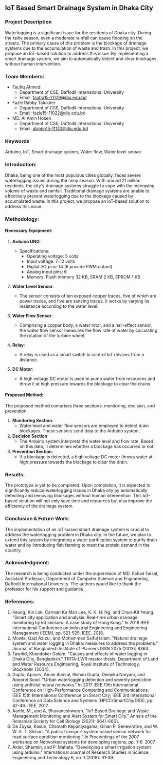 ## IoT Based Smart Drainage System in Dhaka City

### Project Description
Waterlogging is a significant issue for the residents of Dhaka city. During the rainy season, even a moderate rainfall can cause flooding on the streets. The primary cause of this problem is the blockage of drainage systems due to the accumulation of waste and trash. In this project, we propose an IoT-based solution to address this issue. By implementing a smart drainage system, we aim to automatically detect and clear blockages without human intervention.

### Team Members:
- Taufiq Ahmed
  - Department of CSE, Daffodil International University
  - Email: taufiq15-11129@diu.edu.bd
- Fazle Rabby Talukder
  - Department of CSE, Daffodil International University
  - Email: fazle15-11022@diu.edu.bd
- MD. Al Amin Hosen
  - Department of CSE, Daffodil International University
  - Email: alamin15-11132@diu.edu.bd

### Keywords
Arduino, IoT, Smart drainage system, Water flow, Water level sensor

### Introduction:
Dhaka, being one of the most populous cities globally, faces severe waterlogging issues during the rainy season. With around 21 million residents, the city's drainage systems struggle to cope with the increasing volume of waste and rainfall. Traditional drainage systems are unable to effectively prevent waterlogging due to the blockage caused by accumulated waste. In this project, we propose an IoT-based solution to address this issue.

### Methodology:
#### Necessary Equipment:
1. **Arduino UNO**: 
    - Specifications:
        - Operating voltage: 5 volts
        - Input voltage: 7-12 volts
        - Digital I/O pins: 14 (6 provide PWM output)
        - Analog input pins: 6
        - Memory: Flash memory 32 KB, SRAM 2 KB, EPROM 1 KB

2. **Water Level Sensor**:
    - The sensor consists of ten exposed copper traces, five of which are power traces, and five are sensing traces. It works by varying its resistance according to the water level.

3. **Water Flow Sensor**:
    - Comprising a copper body, a water rotor, and a hall-effect sensor, the water flow sensor measures the flow rate of water by calculating the rotation of the turbine wheel.

4. **Relay**:
    - A relay is used as a smart switch to control IoT devices from a distance.

5. **DC Motor**:
    - A high voltage DC motor is used to pump water from resources and throw it at high pressure towards the blockage to clear the drains.

#### Proposed Method:
The proposed method comprises three sections: monitoring, decision, and prevention.
1. **Monitoring Section**:
    - Water level and water flow sensors are employed to detect drain blockages. These sensors send data to the Arduino system.
2. **Decision Section**:
    - The Arduino system interprets the water level and flow rate. Based on this data, it determines whether a blockage has occurred or not.
3. **Prevention Section**:
    - If a blockage is detected, a high voltage DC motor throws water at high pressure towards the blockage to clear the drain.

### Results:
The prototype is yet to be completed. Upon completion, it is expected to significantly reduce waterlogging issues in Dhaka city by automatically detecting and removing blockages without human intervention. This IoT-based solution will not only save time and resources but also improve the efficiency of the drainage system.

### Conclusion & Future Work:
The implementation of an IoT-based smart drainage system is crucial to address the waterlogging problem in Dhaka city. In the future, we plan to extend this system by integrating a water purification system to purify drain water and by introducing fish farming to meet the protein demand in the country.

### Acknowledgment:
The research is being conducted under the supervision of MD. Fahad Faisal, Assistant Professor, Department of Computer Science and Engineering, Daffodil International University. The authors would like to thank the professor for his support and guidance.

### References:
1. Keung, Kin Lok, Carman Ka Man Lee, K. K. H. Ng, and Chun-Kit Yeung. "Smart city application and analysis: Real-time urban drainage monitoring by iot sensors: A case study of Hong Kong." In 2018 IEEE International Conference on Industrial Engineering and Engineering Management (IEEM), pp. 521-525. IEEE, 2018.
2. Mowla, Qazi Azizul, and Mohammed Saiful Islam. "Natural drainage system and water logging in Dhaka: measures to address the problems." Journal of Bangladesh Institute of Planners ISSN 2075 (2013): 9363.
3. Tawhid, Khondoker Golam. "Causes and effects of water logging in Dhaka City, Bangladesh." TRITA-LWR master thesis, Department of Land and Water Resource Engineering, Royal Institute of Technology, Stockholm (2004).
4. Gupta, Apoorv, Aman Bansal, Rishab Gupta, Deepika Naryani, and Apoorvi Sood. "Urban waterlogging detection and severity prediction using artificial neural networks." In 2017 IEEE 19th International Conference on High-Performance Computing and Communications; IEEE 15th International Conference on Smart City; IEEE 3rd International Conference on Data Science and Systems (HPCC/SmartCity/DSS), pp. 42-49. IEEE, 2017.
5. Aarthi, M., and A. Bhuvaneshwaran. "IoT Based Drainage and Waste Management Monitoring and Alert System for Smart City." Annals of the Romanian Society for Cell Biology (2021): 6641-6651.
6. De Zoysa, Kasun, Chamath Keppitiyagama, Gihan P. Seneviratne, and W. W. A. T. Shihan. "A public transport system based sensor network for road surface condition monitoring." In Proceedings of the 2007 workshop on Networked systems for developing regions, pp. 1-6. 2007.
7. Akter, Sharmin, and P. Mahata. "Developing a smart irrigation system using arduino." International Journal of Research Studies in Science, Engineering and Technology 6, no. 1 (2018): 31-39.
